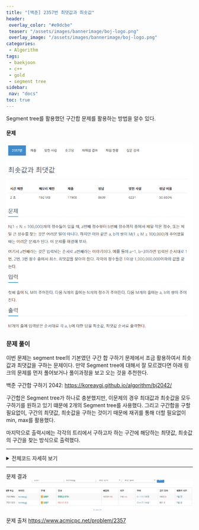 ```yaml
---
title: "[백준] 2357번 최댓값과 최솟값"
header:
 overlay_color: "#e9dcbe"
 teaser: "/assets/images/bannerimage/boj-logo.png"
 overlay_image: "/assets/images/bannerimage/boj-logo.png"
categories:
 - Algorithm
tags:
 - baekjoon
 - c++
 - gold
 - segment tree
sidebar:
 nav: "docs"
toc: true
---
```


Segment tree를 활용했던 구간합 문제를 활용하는 방법을 알수 있다.

#### 문제
[![2357.cpp](/assets/images/algorithm/baekjoon/gold/bj2357/problem.jpg)](https://www.acmicpc.net/problem/2357)
 

### 문제 풀이

 이번 문제는 segment tree의 기본였던 구간 합 구하기 문제에서 조금 활용하여서 최솟값과 최댓값을 구하는 문제이다. 만약 Segment tree에 대해서 잘 모르겠다면 아래 링크의 문제를 먼저 풀어보거나 풀이과정을 보고 오는 것을 추천한다.

 백준 구간합 구하기 2042:
<https://koreaygj.github.io/algorithm/bj2042/>

 구간합은 Segment tree가 하나로 충분했지만, 이문제의 경우 최대값과 최솟값을 모두 구하기를 원하고 있기 떄문에 2개의 Segment tree를 사용했다. 그리고 구간합을 구할 필요없이, 구간의 최댓값, 최솟값을 구하는 것이기 때문에 재귀를 통해 더할 필요없이 min, max를 활용했다.

 마지막으로 출력시에는 각각의 트리에서 구하고자 하는 구간에 해당하는 최댓값, 최솟값의 구간을 찾는 방식으로 출력했다.


 -------

 <details>
 <summary>전체코드 자세히 보기</summary>
 <div markdown="1">

```cpp
#include <iostream>
#include <algorithm>
#include <vector>
#include <queue>
using namespace std;
vector<int> max_tree(100005 * 4, 0);
vector<int> min_tree(100005 * 4, 0);
vector<int> arr(1000005, 0);
int init_max(int start, int end, int node)
{
    if(start == end)
        return max_tree[node] = arr[start];
    int mid = (start + end) / 2;
    return max_tree[node] = max(init_max(start, mid, node * 2) , init_max(mid + 1, end, node * 2 + 1));
}
int init_min(int start, int end, int node)
{
    if(start == end)
        return min_tree[node] = arr[start];
    int mid = (start + end) / 2;
    return min_tree[node] = min(init_min(start, mid, node * 2) , init_min(mid + 1, end, node * 2 + 1));
}
int find_max(int start, int end, int node, int left, int right)
{
    if(left > end || right < start)
        return 0;
    if(left <= start && end <= right)
        return max_tree[node];
    int mid = (start + end) / 2;
    return max(find_max(start, mid, node * 2, left, right), find_max(mid + 1, end, node * 2 + 1, left, right));
}
int find_min(int start, int end, int node, int left, int right)
{
    if(left > end || right < start)
        return 1000000005;
    if(left <= start && end <= right)
        return min_tree[node];
    int mid = (start + end) / 2;
    return min(find_min(start, mid, node * 2, left, right), find_min(mid + 1, end, node * 2 + 1, left, right));
}
int main(void){
    cin.tie(NULL);
    cout.tie(NULL);
    ios::sync_with_stdio(false);
    int n, m;
    vector<pair<int, int>> input;
    cin >> n >> m;
    for(int i = 1; i <= n; i++)
        cin >> arr[i];
    init_max(1, n, 1);
    init_min(1, n, 1);
    for(int i = 0; i < m; i++)
    {
        int a, b;
        cin >> a >> b;
        input.push_back({a, b});
    }
    for(int i = 0; i < m; i++)
    {
        cout << find_min(1, n, 1, input[i].first, input[i].second) << " " << find_max(1, n, 1, input[i].first, input[i].second) << "\n";
    }
}
 ```
 </div>
 </details>

------


문제 결과
![result](/assets/images/algorithm/baekjoon/gold/bj2357/result.jpg)

문제 출처
<https://www.acmicpc.net/problem/2357>
